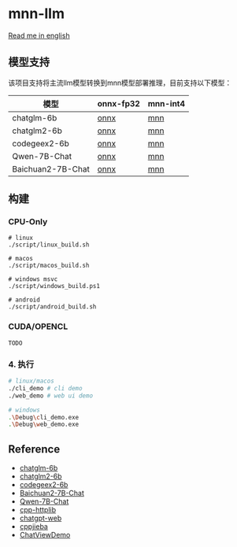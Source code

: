 # mnn-llm

[Read me in english ](./README_en.md)

## 模型支持
该项目支持将主流llm模型转换到mnn模型部署推理，目前支持以下模型：

| 模型 | onnx-fp32 | mnn-int4 |
|------|-----------|----------|
| chatglm-6b | [onnx](https://github.com/wangzhaode/llm-export/releases/tag/chatglm-6b-onnx) | [mnn](https://github.com/wangzhaode/mnn-llm/releases/tag/chatglm-6b-mnn) |
| chatglm2-6b | [onnx](https://github.com/wangzhaode/llm-export/releases/tag/chatglm2-6b-onnx) | [mnn](https://github.com/wangzhaode/mnn-llm/releases/tag/chatglm2-6b-mnn) |
| codegeex2-6b | [onnx](https://github.com/wangzhaode/llm-export/releases/tag/codegeex2-6b-onnx) | [mnn](https://github.com/wangzhaode/mnn-llm/releases/tag/untagged-93eea51bfbbd01f29a5f) |
| Qwen-7B-Chat | [onnx](https://github.com/wangzhaode/llm-export/releases/tag/qwen-7b-chat-onnx) | [mnn](https://github.com/wangzhaode/mnn-llm/releases/tag/untagged-d109db4ac537bfce7a0b) |
| Baichuan2-7B-Chat | [onnx](https://github.com/wangzhaode/llm-export/releases/tag/baichuan2-7b-chat-onnx) | [mnn](https://github.com/wangzhaode/mnn-llm/releases/tag/untagged-6798382d6309a35e20d0) |


## 构建

### CPU-Only
```
# linux
./script/linux_build.sh

# macos
./script/macos_build.sh

# windows msvc
./script/windows_build.ps1

# android
./script/android_build.sh
```
### CUDA/OPENCL
`TODO`

### 4. 执行

```bash
# linux/macos
./cli_demo # cli demo
./web_demo # web ui demo

# windows
.\Debug\cli_demo.exe
.\Debug\web_demo.exe
```


## Reference
- [chatglm-6b](https://huggingface.co/THUDM/chatglm-6b)
- [chatglm2-6b](https://huggingface.co/THUDM/chatglm2-6b)
- [codegeex2-6b](https://huggingface.co/THUDM/codegeex2-6b)
- [Baichuan2-7B-Chat](https://huggingface.co/baichuan-inc/Baichuan2-7B-Chat)
- [Qwen-7B-Chat](https://huggingface.co/tangger/Qwen-7B-Chat)
- [cpp-httplib](https://github.com/yhirose/cpp-httplib)
- [chatgpt-web](https://github.com/xqdoo00o/chatgpt-web)
- [cppjieba](https://github.com/yanyiwu/cppjieba)
- [ChatViewDemo](https://github.com/BrettFX/ChatViewDemo)